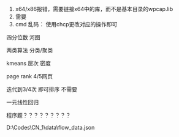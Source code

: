 1. x64/x86报错，需要链接x64中的库，而不是基本目录的wpcap.lib
2. 需要
3. cmd 乱码： 使用chcp更改对应的操作即可


四分位数 河图

两类算法
分类/聚类

kmeans 层次 密度

page rank 4/5网页

迭代到3/4次 即可排序
不需要

一元线性回归

程序题？？？？？？？？？

D:\\Codes\\CN_1\\data\\flow_data.json